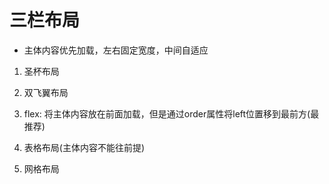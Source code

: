 # 三栏布局
- 主体内容优先加载，左右固定宽度，中间自适应

1. 圣杯布局

2. 双飞翼布局

3. flex: 将主体内容放在前面加载，但是通过order属性将left位置移到最前方(最推荐)

4. 表格布局(主体内容不能往前提)

5. 网格布局
                                            